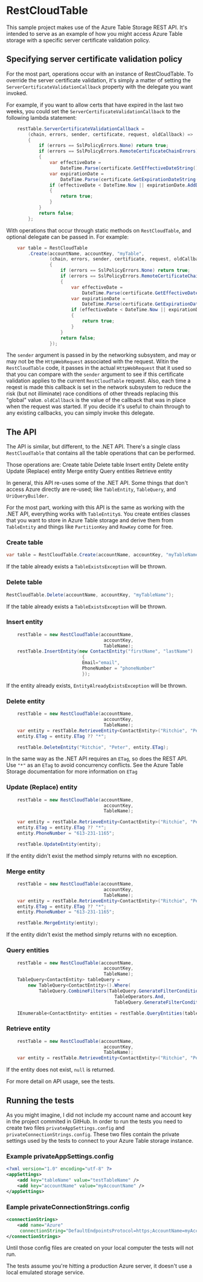 RestCloudTable
==============

This sample project makes use of the Azure Table Storage REST API.  It's intended to serve as an example of how you might access Azure Table storage with a specific server certificate validation policy.

Specifying server certificate validation policy
-----------------------------------------------

For the most part, operations occur with an instance of RestCloudTable.  To override the server certificate validation, it's simply a matter of setting the `ServerCertificateValidationCallback` property with the delegate you want invoked.

For example, if you want to allow certs that have expired in the last two weeks, you could set the `ServerCertificateValidationCallback` to the following lambda statement:

```C#
	restTable.ServerCertificateValidationCallback =
		(chain, errors, sender, certificate, request, oldCallback) =>
		{
			if (errors == SslPolicyErrors.None) return true;
			if (errors == SslPolicyErrors.RemoteCertificateChainErrors)
			{
				var effectiveDate =
					DateTime.Parse(certificate.GetEffectiveDateString());
				var expirationDate =
					DateTime.Parse(certificate.GetExpirationDateString());
				if (effectiveDate < DateTime.Now || expirationDate.AddDays(14) > DateTime.Now)
				{
					return true;
				}
			}
			return false;
		};
```

With operations that occur through static methods on `RestCloudTable`, and optional delegate can be passed in.  For example:
```C#
	var table = RestCloudTable
		.Create(accountName, accountKey, "myTable",
				(chain, errors, sender, certificate, request, oldCallback) =>
				{
				    if (errors == SslPolicyErrors.None) return true;
				    if (errors == SslPolicyErrors.RemoteCertificateChainErrors)
				    {
				        var effectiveDate =
				        	DateTime.Parse(certificate.GetEffectiveDateString());
				        var expirationDate =
				        	DateTime.Parse(certificate.GetExpirationDateString());
				        if (effectiveDate < DateTime.Now || expirationDate.AddDays(14) > DateTime.Now)
				        {
				        	return true;
				        }
				    }
				    return false;
				});

```

The `sender` argument is passed in by the networking subsystem, and may or may not be the `HttpWebRequest` associated with the request.  Witin the `RestCloudTable` code, it passes in the actual `HttpWebRequest` that it used so that you can compare with the `sender` argument to see if this certificate validation applies to the current `RestCloudTable` request.  Also, each time a reqest is made this callback is set in the network subsystem to reduce the risk (but not illiminate) race conditions of other threads replacing this "global" value.  `oldCallback` is the value of the callback that was in place when the request was started.  If you decide it's useful to chain through to any existing callbacks, you can simply invoke this delegate.


The API
-------
The API is similar, but different, to the .NET API.  There's a single class `RestCloudTable` that contains all the table operations that can be performed.

Those operations are:
Create table
Delete table
Insert entity
Delete entity
Update (Replace) entity
Merge entity
Query entities
Retrieve entity

In general, this API re-uses some of the .NET API.  Some things that don't access Azure directly are re-used; like `TableEntity`, `TableQuery`, and `UriQueryBuilder`.

For the most part, working with this API is the same as working with the .NET API, everything works with `TableEntity`s.  You create entities classes that you want to store in Azure Table storage and derive them from `TableEntity` and things like `PartitionKey` and `RowKey` come for free.

### Create table
```C#
var table = RestCloudTable.Create(accountName, accountKey, "myTableName");
```
If the table already exists a `TableExistsException` will be thrown.

### Delete table
```C#
RestCloudTable.Delete(accountName, accountKey, "myTableName");
```
If the table already exists a `TableExistsException` will be thrown.

### Insert entity
```C#
	restTable = new RestCloudTable(accountName,
			                        accountKey,
			                        TableName);
	restTable.InsertEntity(new ContactEntity("firstName", "lastName")
			                {
			                Email="email",
			                PhoneNumber = "phoneNumber"
			                });
```
If the entity already exists, `EntityAlreadyExistsException` will be thrown.

### Delete entity
```C#
	restTable = new RestCloudTable(accountName,
			                        accountKey,
			                        TableName);
	var entity = restTable.RetrieveEntity<ContactEntity>("Ritchie", "Peter");
	entity.ETag = entity.ETag ?? "*";

	restTable.DeleteEntity("Ritchie", "Peter", entity.ETag);
```

In the same way as the .NET API requires an `ETag`, so does the REST API.  Use `"*"` as an `ETag` to avoid concurrency conflicts.  See the Azure Table Storage documentation for more information on `ETag`

### Update (Replace) entity
```C#
	restTable = new RestCloudTable(accountName,
			                        accountKey,
			                        TableName);

	var entity = restTable.RetrieveEntity<ContactEntity>("Ritchie", "Peter");
	entity.ETag = entity.ETag ?? "*";
	entity.PhoneNumber = "613-231-1165";

	restTable.UpdateEntity(entity);
```
If the entity didn't exist the method simply returns with no exception.

### Merge entity
```C#
	restTable = new RestCloudTable(accountName,
			                        accountKey,
			                        TableName);
	var entity = restTable.RetrieveEntity<ContactEntity>("Ritchie", "Peter");
	entity.ETag = entity.ETag ?? "*";
	entity.PhoneNumber = "613-231-1165";

	restTable.MergeEntity(entity);
```
If the entity didn't exist the method simply returns with no exception.

### Query entities
```C#
	restTable = new RestCloudTable(accountName,
			                        accountKey,
			                        TableName);
	TableQuery<ContactEntity> tableQuery =
		new TableQuery<ContactEntity>().Where(
			TableQuery.CombineFilters(TableQuery.GenerateFilterCondition("PartitionKey", QueryComparisons.Equal, "Ritchie"),
					                    TableOperators.And,
					                    TableQuery.GenerateFilterCondition("RowKey", QueryComparisons.Equal, "Peter")));

	IEnumerable<ContactEntity> entities = restTable.QueryEntities(tableQuery);
```

### Retrieve entity
```C#
	restTable = new RestCloudTable(accountName,
			                        accountKey,
			                        TableName);
	var entity = restTable.RetrieveEntity<ContactEntity>("Ritchie", "Peter");
```

If the entity does not exist, `null` is returned.


For more detail on API usage, see the tests.

Running the tests
-----------------
As you might imagine, I did not include my account name and account key in the project commited in GitHub.  In order to run the tests you need to create two files `privateAppSettings.config` and `privateConnectionStrings.config`.  These two files contain the private settings used by the tests to connect to your Azure Table storage instance.

### Example privateAppSettings.config
```xml
<?xml version="1.0" encoding="utf-8" ?>
<appSettings>
	<add key="tableName" value="testTableName" />
	<add key="accountName" value="myAccountName" />
</appSettings>
```
### Eample privateConnectionStrings.config
```xml
<connectionStrings>
	<add name="Azure"
	 connectionString="DefaultEndpointsProtocol=https;AccountName=myAccountName;AccountKey=myAccountKey" />
</connectionStrings>
```

Until those config files are created on your local computer the tests will not run.

The tests assume you're hitting a production Azure server, it doesn't use a local emulated storage service.